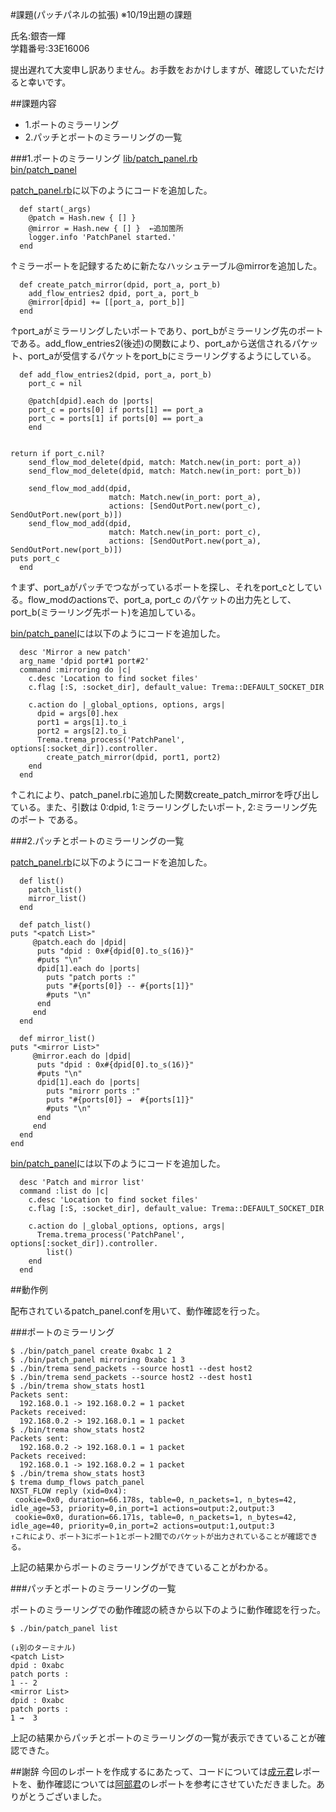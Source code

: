 #課題(パッチパネルの拡張) ※10/19出題の課題

氏名:銀杏一輝  
学籍番号:33E16006  


提出遅れて大変申し訳ありません。お手数をおかけしますが、確認していただけると幸いです。  


##課題内容
* 1.ポートのミラーリング
* 2.パッチとポートのミラーリングの一覧

###1.ポートのミラーリング
[lib/patch_panel.rb](https://github.com/handai-trema/patch-panel-Kazuki-Ginnan/blob/develop/lib/patch_panel.rb)  
[bin/patch_panel](https://github.com/handai-trema/patch-panel-Kazuki-Ginnan/blob/develop/bin/patch_panel)  

[patch_panel.rb](https://github.com/handai-trema/patch-panel-Kazuki-Ginnan/blob/develop/lib/patch_panel.rb)に以下のようにコードを追加した。

```
  def start(_args)
    @patch = Hash.new { [] }
    @mirror = Hash.new { [] }  ←追加箇所
    logger.info 'PatchPanel started.'
  end
```
↑ミラーポートを記録するために新たなハッシュテーブル@mirrorを追加した。  

```
  def create_patch_mirror(dpid, port_a, port_b)
    add_flow_entries2 dpid, port_a, port_b
    @mirror[dpid] += [[port_a, port_b]]
  end
```
↑port_aがミラーリングしたいポートであり、port_bがミラーリング先のポートである。add_flow_entries2(後述)の関数により、port_aから送信されるパケット、port_aが受信するパケットをport_bにミラーリングするようにしている。  

```
  def add_flow_entries2(dpid, port_a, port_b)
    port_c = nil

    @patch[dpid].each do |ports|
    port_c = ports[0] if ports[1] == port_a
    port_c = ports[1] if ports[0] == port_a
    end
  

return if port_c.nil?
    send_flow_mod_delete(dpid, match: Match.new(in_port: port_a))
    send_flow_mod_delete(dpid, match: Match.new(in_port: port_b))

    send_flow_mod_add(dpid,
                      match: Match.new(in_port: port_a),
                      actions: [SendOutPort.new(port_c), SendOutPort.new(port_b)])
    send_flow_mod_add(dpid,
                      match: Match.new(in_port: port_c),
                      actions: [SendOutPort.new(port_a), SendOutPort.new(port_b)])
puts port_c
  end
```
↑まず、port_aがパッチでつながっているポートを探し、それをport_cとしている。flow_modのactionsで、port_a, port_c のパケットの出力先として、port_b(ミラーリング先ポート)を追加している。  

[bin/patch_panel](https://github.com/handai-trema/patch-panel-Kazuki-Ginnan/blob/develop/bin/patch_panel)には以下のようにコードを追加した。  
```
  desc 'Mirror a new patch'
  arg_name 'dpid port#1 port#2'
  command :mirroring do |c|
    c.desc 'Location to find socket files'
    c.flag [:S, :socket_dir], default_value: Trema::DEFAULT_SOCKET_DIR

    c.action do |_global_options, options, args|
      dpid = args[0].hex
      port1 = args[1].to_i
      port2 = args[2].to_i
      Trema.trema_process('PatchPanel', options[:socket_dir]).controller.
        create_patch_mirror(dpid, port1, port2)
    end
  end
```
↑これにより、patch_panel.rbに追加した関数create_patch_mirrorを呼び出している。また、引数は 0:dpid, 1:ミラーリングしたいポート, 2:ミラーリング先のポート である。  


###2.パッチとポートのミラーリングの一覧

[patch_panel.rb](https://github.com/handai-trema/patch-panel-Kazuki-Ginnan/blob/develop/lib/patch_panel.rb)に以下のようにコードを追加した。  

```
  def list()
    patch_list()
    mirror_list()
  end
```

```
  def patch_list()
puts "<patch List>"
     @patch.each do |dpid|
      puts "dpid : 0x#{dpid[0].to_s(16)}"
      #puts "\n"
      dpid[1].each do |ports|
        puts "patch ports :"
        puts "#{ports[0]} -- #{ports[1]}"
        #puts "\n"
      end
     end  
  end

  def mirror_list()
puts "<mirror List>"
     @mirror.each do |dpid|
      puts "dpid : 0x#{dpid[0].to_s(16)}"
      #puts "\n"
      dpid[1].each do |ports|
        puts "mirorr ports :"
        puts "#{ports[0]} →  #{ports[1]}"
        #puts "\n"
      end
     end  
  end
end
```

[bin/patch_panel](https://github.com/handai-trema/patch-panel-Kazuki-Ginnan/blob/develop/bin/patch_panel)には以下のようにコードを追加した。  
```
  desc 'Patch and mirror list'
  command :list do |c|
    c.desc 'Location to find socket files'
    c.flag [:S, :socket_dir], default_value: Trema::DEFAULT_SOCKET_DIR

    c.action do |_global_options, options, args|
      Trema.trema_process('PatchPanel', options[:socket_dir]).controller.
        list()
    end
  end
```

##動作例

配布されているpatch_panel.confを用いて、動作確認を行った。

###ポートのミラーリング
```
$ ./bin/patch_panel create 0xabc 1 2
$ ./bin/patch_panel mirroring 0xabc 1 3
$ ./bin/trema send_packets --source host1 --dest host2
$ ./bin/trema send_packets --source host2 --dest host1
$ ./bin/trema show_stats host1
Packets sent:
  192.168.0.1 -> 192.168.0.2 = 1 packet
Packets received:
  192.168.0.2 -> 192.168.0.1 = 1 packet
$ ./bin/trema show_stats host2
Packets sent:
  192.168.0.2 -> 192.168.0.1 = 1 packet
Packets received:
  192.168.0.1 -> 192.168.0.2 = 1 packet
$ ./bin/trema show_stats host3
$ trema dump_flows patch_panel
NXST_FLOW reply (xid=0x4):
 cookie=0x0, duration=66.178s, table=0, n_packets=1, n_bytes=42, idle_age=53, priority=0,in_port=1 actions=output:2,output:3
 cookie=0x0, duration=66.171s, table=0, n_packets=1, n_bytes=42, idle_age=40, priority=0,in_port=2 actions=output:1,output:3
↑これにより、ポート3にポート1とポート2間でのパケットが出力されていることが確認できる。
```
上記の結果からポートのミラーリングができていることがわかる。

###パッチとポートのミラーリングの一覧

ポートのミラーリングでの動作確認の続きから以下のように動作確認を行った。

```
$ ./bin/patch_panel list

(↓別のターミナル)
<patch List>
dpid : 0xabc
patch ports :
1 -- 2
<mirror List>
dpid : 0xabc
patch ports :
1 →  3

```
上記の結果からパッチとポートのミラーリングの一覧が表示できていることが確認できた。

##謝辞
今回のレポートを作成するにあたって、コードについては[成元君](https://github.com/handai-trema/learning-switch-r-narimoto/blob/master/report13.md)レポートを、動作確認については[阿部君](https://github.com/handai-trema/learning-switch-shuya-abe/blob/develop/report3-2.md)のレポートを参考にさせていただきました。ありがとうございました。





